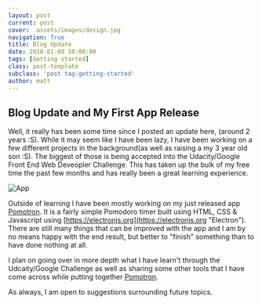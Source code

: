 ```yaml
---
layout: post
current: post
cover:  assets/images/design.jpg
navigation: True
title: Blog Update
date: 2018-01-08 10:00:00
tags: [Getting started]
class: post-template
subclass: 'post tag-getting-started'
author: matt
---
```

## Blog Update and My First App Release

Well, it really has been some time since I posted an update here, (around 2 years :S). While it may seem like I have been lazy, I have been working on a few different projects in the background(as well as raising a my 3 year old son :S). The biggest of those is being accepted into the Udacity/Google Front End Web Deveopler Challenge. This has taken up the bulk of my free time the past few months and has really been a great learning experience. 

![App](https://image.ibb.co/dTZGXR/Capture.png)

Outside of learning I have been mostly working on my just released app [Pomotron](https://mattbudde.github.io/pomotron-website/). It is a fairly simple Pomodoro timer built using HTML, CSS & Javascript using [https://electronjs.org](https://electronjs.org "Electron"). There are still many things that can be improved with the app and I am by no means happy with the end result, but better to "finish" something than to have done nothing at all. 

I plan on going over in more depth what I have learn't through the Udcaity/Google Challenge as well as sharing some other tools that I have come across while putting together [Pomotron](https://mattbudde.github.io/pomotron-website/).

As always, I am open to suggestions surrounding future topics.
